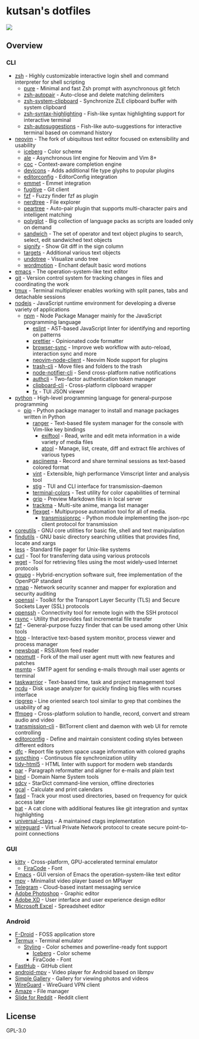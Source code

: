 # kutsan's dotfiles

![](https://i.imgur.com/cjUnlYR.png)

## Overview

### CLI

- [zsh](https://github.com/zsh-users/zsh) - Highly customizable interactive login shell and command interpreter for shell scripting
	- [pure](https://github.com/sindresorhus/pure) - Minimal and fast Zsh prompt with asynchronous git fetch
	- [zsh-autopair](https://github.com/hlissner/zsh-autopair) - Auto-close and delete matching delimiters
	- [zsh-system-clipboard](https://github.com/kutsan/zsh-system-clipboard) - Synchronize ZLE clipboard buffer with system clipboard
	- [zsh-syntax-highlighting](https://github.com/zsh-users/zsh-syntax-highlighting) - Fish-like syntax highlighting support for interactive terminal
	- [zsh-autosuggestions](https://github.com/zsh-users/zsh-autosuggestions) - Fish-like auto-suggestions for interactive terminal based on command history
- [neovim](https://github.com/neovim/neovim) - The fork of ubiquitous text editor focused on extensibility and usability
	- [iceberg](https://github.com/cocopon/iceberg.vim) - Color scheme
	- [ale](https://github.com/w0rp/ale) - Asynchronous lint engine for Neovim and Vim 8+
	- [coc](https://github.com/neoclide/coc.nvim) - Context-aware completion engine
	- [devicons](https://github.com/kutsan/vim-devicons) - Adds additional file type glyphs to popular plugins
	- [editorconfig](https://github.com/editorconfig/editorconfig-vim) - EditorConfig integration
	- [emmet](https://github.com/mattn/emmet-vim) - Emmet integration
	- [fugitive](https://github.com/tpope/vim-fugitive) - Git client
	- [fzf](https://github.com/junegunn/fzf.vim) - Fuzzy finder fzf as plugin
	- [nerdtree](https://github.com/scrooloose/nerdtree) - File explorer
	- [peartree](https://github.com/tmsvg/pear-tree) - Auto-pair plugin that supports multi-character pairs and intelligent matching
	- [polyglot](https://github.com/sheerun/vim-polyglot) - Big collection of language packs as scripts are loaded only on demand
	- [sandwich](https://github.com/machakann/vim-sandwich) - The set of operator and text object plugins to search, select, edit sandwiched text objects
	- [signify](https://github.com/mhinz/vim-signify) - Show Git diff in the sign column
	- [targets](https://github.com/wellle/targets.vim) - Additional various text objects
	- [undotree](https://github.com/mbbill/undotree) - Visualize undo tree
	- [wordmotion](https://github.com/chaoren/vim-wordmotion) - Enchant default basic word motions
- [emacs](https://www.gnu.org/software/emacs) - The operation-system-like text editor
- [git](https://git-scm.com) - Version control system for tracking changes in files and coordinating the work
- [tmux](https://github.com/tmux/tmux) - Terminal multiplexer enables working with split panes, tabs and detachable sessions
- [nodejs](https://nodejs.org) - JavaScript runtime environment for developing a diverse variety of applications
	- [npm](https://www.npmjs.com) - Node Package Manager mainly for the JavaScript programming language
		- [eslint](https://github.com/eslint/eslint) - AST-based JavaScript linter for identifying and reporting on patterns
		- [prettier](https://github.com/prettier/prettier) - Opinionated code formatter
		- [browser-sync](https://github.com/BrowserSync/browser-sync) - Improve web workflow with auto-reload, interaction sync and more
		- [neovim-node-client](https://github.com/neovim/node-client) - Neovim Node support for plugins
		- [trash-cli](https://github.com/sindresorhus/trash-cli) - Move files and folders to the trash
		- [node-notifier-cli](https://github.com/mikaelbr/node-notifier-cli) - Send cross-platform native notifications
		- [authcli](https://github.com/sam3d/auth) - Two-factor authentication token manager
		- [clipboard-cli](https://github.com/sindresorhus/clipboard-cli) - Cross-platform clipboard wrapper
		- [fx](https://github.com/antonmedv/fx) - TUI JSON viewer
- [python](https://www.python.org) - High-level programming language for general-purpose programming
	- [pip](https://pypi.org) - Python package manager to install and manage packages written in Python
		- [ranger](https://github.com/ranger/ranger) - Text-based file system manager for the console with Vim-like key bindings
			- [exiftool](http://www.sno.phy.queensu.ca/~phil/exiftool) - Read, write and edit meta information in a wide variety of media files
			- [atool](http://www.nongnu.org/atool) - Manage, list, create, diff and extract file archives of various types
		- [asciinema](https://github.com/asciinema/asciinema) - Record and share terminal sessions as text-based colored format
		- [vint](https://github.com/Kuniwak/vint) - Extensible, high performance Vimscript linter and analysis tool
		- [stig](https://github.com/rndusr/stig) - TUI and CLI interface for transmission-daemon
		- [terminal-colors](https://github.com/eikenb/terminal-colors) - Test utility for color capabilities of terminal
		- [grip](https://github.com/joeyespo/grip) - Preview Markdown files in local server
		- [trackma](https://github.com/z411/trackma) - Multi-site anime, manga list manager
		- [flexget](https://github.com/Flexget/Flexget) - Multipurpose automation tool for all of media.
			- [transmissionrpc](https://pypi.org/project/transmissionrpc) - Python module implementing the json-rpc client protocol for transmission
- [coreutils](https://www.gnu.org/software/coreutils/coreutils.html) - GNU core utilities for basic file, shell and text manipulation
- [findutils](https://www.gnu.org/software/findutils) - GNU basic directory searching utilities that provides find, locate and xargs
- [less](http://www.greenwoodsoftware.com/less) - Standard file pager for Unix-like systems
- [curl](https://github.com/curl/curl) - Tool for transferring data using various protocols
- [wget](https://www.gnu.org/software/wget) - Tool for retrieving files using the most widely-used Internet protocols
- [gnupg](https://www.gnupg.org) - Hybrid-encryption software suit, free implementation of the OpenPGP standard
- [nmap](https://github.com/nmap/nmap) - Network security scanner and mapper for exploration and security auditing
- [openssl](https://github.com/openssl/openssl) - Toolkit for the Transport Layer Security (TLS) and Secure Sockets Layer (SSL) protocols
- [openssh](https://www.openssh.com) - Connectivity tool for remote login with the SSH protocol
- [rsync](https://rsync.samba.org) - Utility that provides fast incremental file transfer
- [fzf](https://github.com/junegunn/fzf) - General-purpose fuzzy finder that can be used among other Unix tools
- [htop](https://github.com/hishamhm/htop) - Interactive text-based system monitor, process viewer and process manager
- [newsboat](https://github.com/newsboat/newsboat) - RSS/Atom feed reader
- [neomutt](https://github.com/neomutt/neomutt) - Fork of the mail user agent mutt with new features and patches
- [msmtp](http://msmtp.sourceforge.net) - SMTP agent for sending e-mails through mail user agents or terminal
- [taskwarrior](https://github.com/GothenburgBitFactory/taskwarrior) - Text-based time, task and project management tool
- [ncdu](https://dev.yorhel.nl/ncdu) - Disk usage analyzer for quickly finding big files with ncurses interface
- [ripgrep](https://github.com/BurntSushi/ripgrep) - Line oriented search tool similar to grep that combines the usability of ag
- [ffmpeg](https://github.com/FFmpeg/FFmpeg) - Cross-platform solution to handle, record, convert and stream audio and video
- [transmission-cli](https://github.com/transmission/transmission) - BitTorrent client and daemon with web UI for remote controlling
- [editorconfig](https://github.com/editorconfig/editorconfig-core-c) - Define and maintain consistent coding styles between different editors
- [dfc](https://github.com/Rolinh/dfc) - Report file system space usage information with colored graphs
- [syncthing](https://github.com/syncthing/syncthing) - Continuous file synchronization utility
- [tidy-html5](https://github.com/htacg/tidy-html5) - HTML linter with support for modern web standards
- [par](https://github.com/sergi/par) - Paragraph reformatter and aligner for e-mails and plain text
- [bind](https://source.isc.org/cgi-bin/gitweb.cgi) - Domain Name System tools
- [sdcv](https://github.com/Dushistov/sdcv) - StarDict command-line version, offline directories
- [gcal](https://www.gnu.org/software/gcal) - Calculate and print calendars
- [fasd](https://github.com/clvv/fasd) - Track your most used directories, based on frequency for quick access later
- [bat](https://github.com/sharkdp/bat) - A cat clone with additional features like git integration and syntax highlighting
- [universal-ctags](https://github.com/universal-ctags/ctags) - A maintained ctags implementation
- [wireguard](https://github.com/WireGuard/wireguard-go) - Virtual Private Network protocol to create secure point-to-point connections

### GUI

- [kitty](https://github.com/kovidgoyal/kitty) - Cross-platform, GPU-accelerated terminal emulator
	- [FiraCode](https://github.com/ryanoasis/nerd-fonts) - Font
- [Emacs](https://www.gnu.org/software/emacs) - GUI version of Emacs the operation-system-like text editor
- [mpv](https://github.com/mpv-player/mpv) - Minimalist video player based on MPlayer
- [Telegram](https://telegram.org) - Cloud-based instant messaging service
- [Adobe Photoshop](https://www.adobe.com/products/photoshop.html) - Graphic editor
- [Adobe XD](https://www.adobe.com/products/xd.html) - User interface and user experience design editor
- [Microsoft Excel](https://products.office.com/en/excel) - Spreadsheet editor

### Android

- [F-Droid](https://github.com/f-droid/fdroidclient) - FOSS application store
- [Termux](https://github.com/termux/termux-app) - Terminal emulator
	- [Styling](https://github.com/termux/termux-styling) - Color schemes and powerline-ready font support
		- [Iceberg](https://github.com/kutsan/dotfiles/blob/master/.termux/colors.properties) - Color scheme
		- FiraCode - Font
- [FastHub](https://github.com/k0shk0sh/FastHub) - GitHub client
- [android-mpv](https://github.com/mpv-android/mpv-android) - Video player for Android based on libmpv
- [Simple Gallery](https://github.com/SimpleMobileTools/Simple-Gallery) - Gallery for viewing photos and videos
- [WireGuard](https://github.com/WireGuard/wireguard-android) - WireGuard VPN client
- [Amaze](https://github.com/TeamAmaze/AmazeFileManager) - File manager
- [Slide for Reddit](https://github.com/ccrama/Slide) - Reddit client

## License

GPL-3.0

